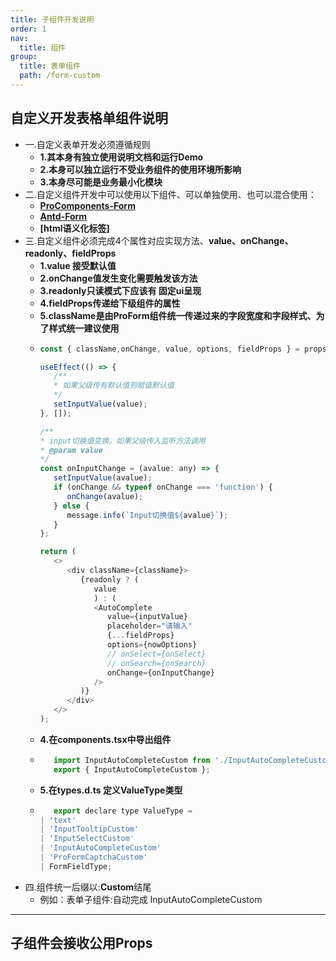 ```yaml
---
title: 子组件开发说明
order: 1
nav:
  title: 组件
group:
  title: 表单组件
  path: /form-custom
---
```



## 自定义开发表格单组件说明

 -  一.自定义表单开发必须遵循规则 
    - **1.其本身有独立使用说明文档和运行Demo** 
    - **2.本身可以独立运行不受业务组件的使用环境所影响** 
    - **3.本身尽可能是业务最小化模块**
 -  二.自定义组件开发中可以使用以下组件、可以单独使用、也可以混合使用：
    - **[ProComponents-Form](https://procomponents.ant.design/components/form)**
    - **[Antd-Form](https://ant.design/components/form-cn/)**
    - **[html语义化标签]**
 -  三.自定义组件必须完成4个属性对应实现方法、**value、onChange、readonly、fieldProps**
    - **1.value 接受默认值** 
    - **2.onChange值发生变化需要触发该方法** 
    - **3.readonly只读模式下应该有 固定ui呈现**
    - **4.fieldProps传递给下级组件的属性**
    - **5.className是由ProForm组件统一传递过来的字段宽度和字段样式、为了样式统一建议使用**
    - ```js
      const { className,onChange, value, options, fieldProps } = props;

      useEffect(() => {
         /**
         * 如果父级传有默认值则赋值默认值
         */
         setInputValue(value);
      }, []);

      /**
      * input切换值变换。如果父级传入监听方法调用
      * @param value
      */
      const onInputChange = (avalue: any) => {
         setInputValue(avalue);
         if (onChange && typeof onChange === 'function') {
            onChange(avalue);
         } else {
            message.info(`Input切换值${avalue}`);
         }
      };

      return (
         <>
            <div className={className}>
               {readonly ? (
                  value
                  ) : (
                  <AutoComplete
                     value={inputValue}
                     placeholder="请输入"
                     {...fieldProps}
                     options={nowOptions}
                     // onSelect={onSelect}
                     // onSearch={onSearch}
                     onChange={onInputChange}
                  />
               )}
            </div>
         </>
      );
      ```
    - **4.在components.tsx中导出组件**
    - ```js
         import InputAutoCompleteCustom from './InputAutoCompleteCustom';
         export { InputAutoCompleteCustom };
      ```
    - **5.在types.d.ts 定义ValueType类型**
    - ```js
         export declare type ValueType =
      | 'text'
      | 'InputTooltipCustom'
      | 'InputSelectCustom'
      | 'InputAutoCompleteCustom'
      | 'ProFormCaptchaCustom'
      | FormFieldType;
      ```
 -  四.组件统一后缀以:**Custom**结尾   
    - 例如：表单子组件:自动完成 InputAutoCompleteCustom

---

## 子组件会接收公用Props

<API src="./Example/FromCustomTypes/index.tsx" exports='["CustomType"]'></API>

